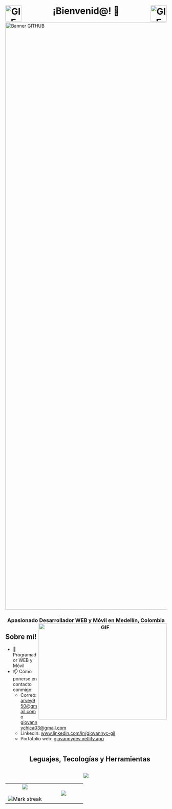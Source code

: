 <h1 align="center">
  <a target="_blank" align="center">
  <img align="left" height="50" width="50" alt="GIF" src="https://media1.giphy.com/media/v1.Y2lkPTc5MGI3NjExdnJ0NWMwN3luNGZ6c3NiMXZ0bnNmOG1wZWRoYjhkMG43ZmhrN2lmOCZlcD12MV9pbnRlcm5hbF9naWZfYnlfaWQmY3Q9Zw/du3J3cXyzhj75IOgvA/giphy.gif">
</a>
  ¡Bienvenid@! 👋
  <img align="right" height="50" width="50" alt="GIF" src="https://media1.giphy.com/media/v1.Y2lkPTc5MGI3NjExdnJ0NWMwN3luNGZ6c3NiMXZ0bnNmOG1wZWRoYjhkMG43ZmhrN2lmOCZlcD12MV9pbnRlcm5hbF9naWZfYnlfaWQmY3Q9Zw/du3J3cXyzhj75IOgvA/giphy.gif">
</a>
  </a>
</h1>

<img width="1834" alt="Banner GITHUB" src="https://github.com/GiovannyGil/GiovannyGil/assets/102708414/171ac784-abfb-4336-bba3-55600231cbcd">



<h3 align="center">Apasionado Desarrollador WEB y Móvil en Medellín, Colombia

<a target="_blank" align="center">
  <img align="right" top="500" height="300" width="400" alt="GIF" src="https://media.giphy.com/media/SWoSkN6DxTszqIKEqv/giphy.gif">
</a>

<h2>Sobre mi!</h2>

- 🌱 Programador WEB y Móvil
- 📫 Cómo ponerse en contacto conmigo:
  - Correo: arvey950@gmail.com o giovannychica03@gmail.com
  - Linkedin: www.linkedin.com/in/giovannyc-gil
  - Portafolio web: [giovannydev.netlify.app](https://giovannydev.netlify.app/)
  



<div id="user-content-toc">
  <ul align="center">
    <summary><h2 style="display: inline-block">Leguajes, Tecologías y Herramientas</h2></summary>
  </ul>
</div>

<p align="center">
  <a href="https://skillicons.dev">
    <img src="https://skillicons.dev/icons?i=html,css,bootstrap,tailwind,js,ts,nodejs,express,angular,nestjs,mongodb,py,django,kotlin,mysql,github,vscode,discord,figma,postman&perline=10" />
  </a>
</p>



<!--- stacks -->
<p align="center">
  <!--- stats (start) -->
<table align="center">
<tr border="none">
<td width="50%" align="center">
  
  <img  align="center"  src="https://github-readme-stats.vercel.app/api?username=GiovannyGil&theme=dark&show_icons=true&count_private=true" />
  <br></br>
  <img  title="🔥 Get streak stats for your profile at git.io/streak-stats" alt="Mark streak" src="https://github-readme-streak-stats.herokuapp.com/?user=GiovannyGil&theme=dark&hide_border=false" /> 
</td>

<td width="50%" align="center">

  <img  align="center"  src="https://github-readme-stats.anuraghazra1.vercel.app/api/top-langs/?username=GiovannyGil&theme=dark&hide_border=false&no-bg=true&no-frame=true&langs_count=10"/>
  
  </td>
</tr>
</table>
</p> 
